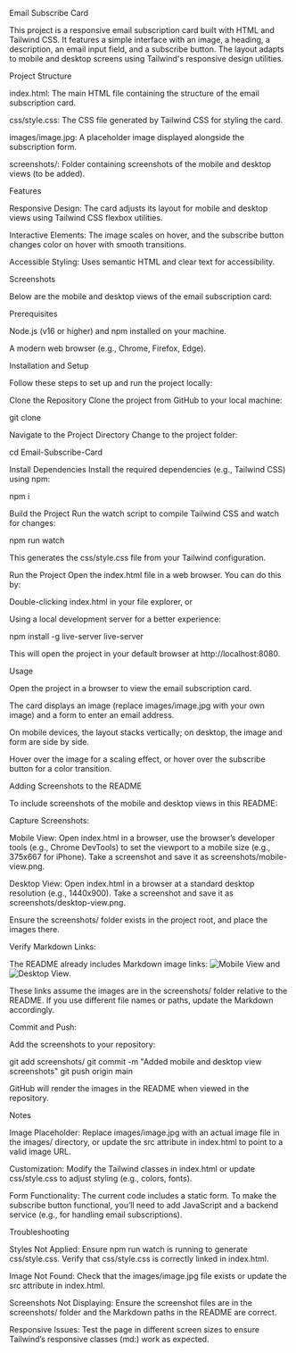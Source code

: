 Email Subscribe Card

This project is a responsive email subscription card built with HTML and Tailwind CSS. It features a simple interface with an image, a heading, a description, an email input field, and a subscribe button. The layout adapts to mobile and desktop screens using Tailwind's responsive design utilities.

Project Structure

index.html: The main HTML file containing the structure of the email subscription card.

css/style.css: The CSS file generated by Tailwind CSS for styling the card.

images/image.jpg: A placeholder image displayed alongside the subscription form.

screenshots/: Folder containing screenshots of the mobile and desktop views (to be added).

Features

Responsive Design: The card adjusts its layout for mobile and desktop views using Tailwind CSS flexbox utilities.

Interactive Elements: The image scales on hover, and the subscribe button changes color on hover with smooth transitions.

Accessible Styling: Uses semantic HTML and clear text for accessibility.

Screenshots

Below are the mobile and desktop views of the email subscription card:

Prerequisites

Node.js (v16 or higher) and npm installed on your machine.

A modern web browser (e.g., Chrome, Firefox, Edge).

Installation and Setup

Follow these steps to set up and run the project locally:

Clone the Repository
Clone the project from GitHub to your local machine:

git clone <repository-url>

Navigate to the Project Directory
Change to the project folder:

cd Email-Subscribe-Card

Install Dependencies
Install the required dependencies (e.g., Tailwind CSS) using npm:

npm i

Build the Project
Run the watch script to compile Tailwind CSS and watch for changes:

npm run watch

This generates the css/style.css file from your Tailwind configuration.

Run the Project
Open the index.html file in a web browser. You can do this by:

Double-clicking index.html in your file explorer, or

Using a local development server for a better experience:

npm install -g live-server
live-server

This will open the project in your default browser at http://localhost:8080.

Usage

Open the project in a browser to view the email subscription card.

The card displays an image (replace images/image.jpg with your own image) and a form to enter an email address.

On mobile devices, the layout stacks vertically; on desktop, the image and form are side by side.

Hover over the image for a scaling effect, or hover over the subscribe button for a color transition.

Adding Screenshots to the README

To include screenshots of the mobile and desktop views in this README:

Capture Screenshots:

Mobile View: Open index.html in a browser, use the browser’s developer tools (e.g., Chrome DevTools) to set the viewport to a mobile size (e.g., 375x667 for iPhone). Take a screenshot and save it as screenshots/mobile-view.png.

Desktop View: Open index.html in a browser at a standard desktop resolution (e.g., 1440x900). Take a screenshot and save it as screenshots/desktop-view.png.

Ensure the screenshots/ folder exists in the project root, and place the images there.

Verify Markdown Links:

The README already includes Markdown image links: ![Mobile View](./screenshots/mobile-view.png) and ![Desktop View](./screenshots/desktop-view.png).

These links assume the images are in the screenshots/ folder relative to the README. If you use different file names or paths, update the Markdown accordingly.

Commit and Push:

Add the screenshots to your repository:

git add screenshots/
git commit -m "Added mobile and desktop view screenshots"
git push origin main

GitHub will render the images in the README when viewed in the repository.

Notes

Image Placeholder: Replace images/image.jpg with an actual image file in the images/ directory, or update the src attribute in index.html to point to a valid image URL.

Customization: Modify the Tailwind classes in index.html or update css/style.css to adjust styling (e.g., colors, fonts).

Form Functionality: The current code includes a static form. To make the subscribe button functional, you’ll need to add JavaScript and a backend service (e.g., for handling email subscriptions).

Troubleshooting

Styles Not Applied: Ensure npm run watch is running to generate css/style.css. Verify that css/style.css is correctly linked in index.html.

Image Not Found: Check that the images/image.jpg file exists or update the src attribute in index.html.

Screenshots Not Displaying: Ensure the screenshot files are in the screenshots/ folder and the Markdown paths in the README are correct.

Responsive Issues: Test the page in different screen sizes to ensure Tailwind’s responsive classes (md:) work as expected.
